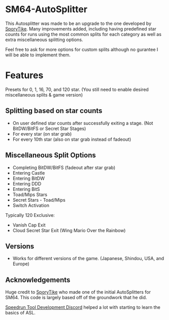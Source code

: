 # SM64-AutoSplitter

This Autosplitter was made to be an upgrade to the one developed by [SporyTike](https://github.com/SporyTike). Many improvements added, including having predefined star counts for runs using the most common splits for each category as well as extra miscellaneous splitting options.

Feel free to ask for more options for custom splits although no gurantee I will be able to implement them.

# Features
Presets for 0, 1, 16, 70, and 120 star.   (You still need to enable desired miscellaneous splits & game version)


## Splitting based on star counts
* On user defined star counts after successfully exiting a stage. (Not BitDW/BitFS or Secret Star Stages)
* For every star (on star grab)
* For every 10th star (also on star grab instead of fadeout)

## Miscellaneous Split Options
* Completing BitDW/BitFS (fadeout after star grab)
* Entering Castle
* Entering BitDW
* Entering DDD
* Entering BitS
* Toad/Mips Stars
* Secret Stars - Toad/Mips
* Switch Activation

Typically 120 Exclusive:
* Vanish Cap Exit
* Cloud Secret Star Exit (Wing Mario Over the Rainbow)

## Versions
* Works for different versions of the game. (Japanese, Shindou, USA, and Europe)

## Acknowledgements

Huge credit to [SporyTike](https://github.com/SporyTike/LiveSplit.AutoSplitters) who made one of the initial AutoSplitters for SM64. This code is largely based off of the groundwork that he did.

[Speedrun Tool Development Discord](https://discord.gg/N6wv8pW)
helped a lot with starting to learn the basics of ASL.
